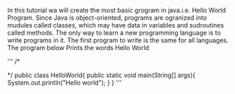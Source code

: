 In this tutorial wa will create the most basic grogram in java.i.e. Hello World Program.
Since Java is object-oriented, programs are ogranized into mudules called classes, which may have data in variables and sudroutines called methods.
The only way to learn a new programming language is to write programs in it. The first program to write is the same for all languages.
The program below Prints the words
Hello World

'''
/* 
 <!-- Compilation: javac HelloWorld.java
 Execution : java HelloWorld
 
 Prints "Hello world". By tradition, this is everyone's first program.
 
 % java HelloWorld
 Hello world -->
 */
public class HelloWorld{
    public static void main(String[] args){
        System.out.println("Hello world");
    }
}
'''



